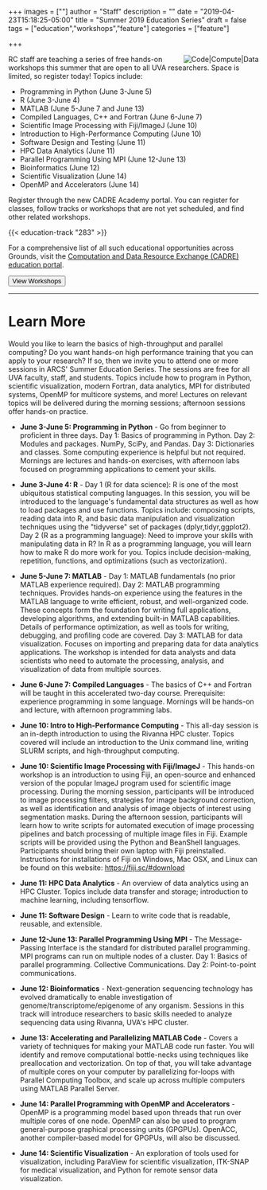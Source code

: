 +++
images = [""]
author = "Staff"
description = ""
date = "2019-04-23T15:18:25-05:00"
title = "Summer 2019 Education Series"
draft = false
tags = ["education","workshops","feature"]
categories = ["feature"]

+++

<img src="/images/compute-code-data.png" alt="Code|Compute|Data" style="max-width:33%;float:right;" />

RC staff are teaching a series of free hands-on workshops this summer that are open to all UVA researchers. Space is limited, so register today! Topics include:

* Programming in Python (June 3-June 5)
* R (June 3-June 4)
* MATLAB (June 5-June 7 and June 13)
* Compiled Languages, C++ and Fortran (June 6-June 7)
* Scientific Image Processing with Fiji/ImageJ (June 10)
* Introduction to High-Performance Computing (June 10)
* Software Design and Testing (June 11)
* HPC Data Analytics (June 11)
* Parallel Programming Using MPI (June 12-June 13)
* Bioinformatics (June 12)
* Scientific Visualization (June 14)
* OpenMP and Accelerators (June 14)

Register through the new CADRE Academy portal. You can register for classes, follow tracks or workshops that are not yet scheduled, and find other
related workshops.

{{< education-track "283" >}}

For a comprehensive list of all such educational opportunities across Grounds, visit the [Computation and Data Resource Exchange (CADRE) education portal](http://cadre.virginia.edu/service-detail/education).

[<button class="btn btn-warning">View Workshops</button>](https://education.cadre.virginia.edu/#/track/283)

---

# Learn More

Would you like to learn the basics of high-throughput and parallel computing? Do you want hands-on high performance training that you can apply to your research? If so, then we invite you to attend one or more sessions in ARCS' Summer Education Series. The sessions are free for all UVA faculty, staff, and students. Topics include how to program in Python, scientific visualization, modern Fortran, data analytics, MPI for distributed systems, OpenMP for multicore systems, and more! Lectures on relevant topics will be delivered during the morning sessions; afternoon sessions offer hands-on practice.

* <b>June 3-June 5: Programming in Python</b> - Go from beginner to proficient in three days. Day 1: Basics of programming in Python. Day 2: Modules and packages. NumPy, SciPy, and Pandas. Day 3: Dictionaries and classes. Some computing experience is helpful but not required. Mornings are lectures and hands-on exercises, with afternoon labs focused on programming applications to cement your skills.

* <b>June 3-June 4: R</b> - Day 1 (R for data science): R is one of the most ubiquitous statistical computing languages. In this session, you will be introduced to the language's fundamental data structures as well as how to load packages and use functions. Topics include: composing scripts, reading data into R, and basic data manipulation and visualization techniques using the "tidyverse" set of packages (dplyr,tidyr,ggplot2). Day 2 (R as a programming language): Need to improve your skills with manipulating data in R?  In R as a programming language, you will learn how to make R do more work for you. Topics include decision-making, repetition, functions, and optimizations (such as vectorization).

* <b>June 5-June 7: MATLAB</b> - Day 1: MATLAB fundamentals (no prior MATLAB experience required). Day 2: MATLAB programming techniques. Provides hands-on experience using the features in the MATLAB language to write efficient, robust, and well-organized code. These concepts form the foundation for writing full applications, developing algorithms, and extending built-in MATLAB capabilities. Details of performance optimization, as well as tools for writing, debugging, and profiling code are covered. Day 3: MATLAB for data visualization. Focuses on importing and preparing data for data analytics applications. The workshop is intended for data analysts and data scientists who need to automate the processing, analysis, and visualization of data from multiple sources. 

* <b>June 6-June 7: Compiled Languages</b> - The basics of C++ and Fortran will be taught in this accelerated two-day course. Prerequisite: experience programming in some language. Mornings will be hands-on and lecture, with afternoon programming labs.

* <b>June 10: Intro to High-Performance Computing</b> - This all-day session is an in-depth introduction to using the Rivanna HPC cluster. Topics covered will include an introduction to the Unix command line, writing SLURM scripts, and high-throughput computing.

* <b>June 10: Scientific Image Processing with Fiji/ImageJ</b> - This hands-on workshop is an introduction to using Fiji, an open-source and enhanced version of the popular ImageJ program used for scientific image processing. During the morning session, participants will be introduced to image processing filters, strategies for image background correction, as well as identification and analysis of image objects of interest using segmentation masks. During the afternoon session, participants will learn how to write scripts for automated execution of image processing pipelines and batch processing of multiple image files in Fiji. Example scripts will be provided using the Python and BeanShell languages. Participants should bring their own laptop with Fiji preinstalled. Instructions for installations of Fiji on Windows, Mac OSX, and Linux can be found on this website: https://fiji.sc/#download

* <b>June 11: HPC Data Analytics</b> - An overview of data analytics using an HPC Cluster. Topics include data transfer and storage; introduction to machine learning, including tensorflow. 

* <b>June 11: Software Design</b> - Learn to write code that is readable, reusable, and extensible.

* <b>June 12-June 13: Parallel Programming Using MPI</b> - The Message-Passing Interface is the standard for distributed parallel programming. MPI programs can run on multiple nodes of a cluster. Day 1: Basics of parallel programming. Collective Communications. Day 2: Point-to-point communications.

* <b>June 12: Bioinformatics</b> - Next-generation sequencing technology has evolved dramatically to enable investigation of genome/transcriptome/epigenome of any organism. Sessions in this track will introduce researchers to basic skills needed to analyze sequencing data using Rivanna, UVA's HPC cluster.

* <b>June 13: Accelerating and Parallelizing MATLAB Code</b> - Covers a variety of techniques for making your MATLAB code run faster. You will identify and remove computational bottle-necks using techniques like preallocation and vectorization. On top of that, you will take advantage of multiple cores on your computer by parallelizing for-loops with Parallel Computing Toolbox, and scale up across multiple computers using MATLAB Parallel Server. 

* <b>June 14: Parallel Programming with OpenMP and Accelerators</b> - OpenMP is a programming model based upon threads that run over multiple cores of one node. OpenMP can also be used to program general-purpose graphical processing units (GPGPUs). OpenACC, another compiler-based model for GPGPUs, will also be discussed.

* <b>June 14: Scientific Visualization</b> - An exploration of tools used for visualization, including ParaView for scientific visualization, ITK-SNAP for medical visualization, and Python for remote sensor data visualization.



